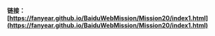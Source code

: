 #### 链接：[https://fanyear.github.io/BaiduWebMission/Mission20/index1.html](https://fanyear.github.io/BaiduWebMission/Mission20/index1.html)
